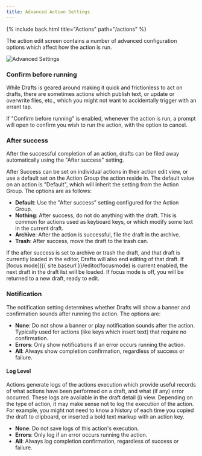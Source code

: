 ```yaml
---
title: Advanced Action Settings
---
```


{% include back.html title="Actions" path="/actions" %}

The action edit screen contains a number of advanced configuration options which affect how the action is run.  

<div class="doc-image">
<img src="{{ site.baseurl }}/images/docs/actions/after-success.png" alt="Advanced Settings"/>
</div>

### Confirm before running

While Drafts is geared around making it quick and frictionless to act on drafts, there are sometimes actions which publish text, or update or overwrite files, etc., which you might not want to accidentally trigger with an errant tap.

If "Confirm before running" is enabled, whenever the action is run, a prompt will open to confirm you wish to run the action, with the option to cancel.

### After success

After the successful completion of an action, drafts can be filed away automatically using the "After success" setting.

After Success can be set on individual actions in their action edit view, or use a default set on the Action Group the action reside in. The default value on an action is "Default", which will inherit the setting from the Action Group. The options are as follows:

- **Default**: Use the "After success" setting configured for the Action Group.
- **Nothing**: After success, do not do anything with the draft. This is common for actions used as keyboard keys, or which modify some text in the current draft.
- **Archive**: After the action is successful, file the draft in the archive.
- **Trash**: After success, move the draft to the trash can.

If the after success is set to archive or trash the draft, and that draft is currently loaded in the editor, Drafts will also end editing of that draft.  If [focus mode]({{ site.baseurl }}/editor/focusmode) is current enabled, the next draft in the draft list will be loaded.  If focus mode is off, you will be returned to a new draft, ready to edit.

### Notification

The notification setting determines whether Drafts will show a banner and confirmation sounds after running the action.  The options are:

- **None**: Do not show a banner or play notification sounds after the action. Typically used for actions (like keys which insert text) that require no confirmation.
- **Errors**: Only show notifications if an error occurs running the action.
- **All**: Always show completion confirmation, regardless of success or failure.

#### Log Level

Actions generate logs of the actions execution which provide useful records of what actions have been performed on a draft, and what (if any) error occurred. These logs are available in the draft detail (i) view. Depending on the type of action, it may make sense not to log the execution of the action. For example, you might not need to know a history of each time you copied the draft to clipboard, or inserted a bold text markup with an action key.  

- **None**: Do not save logs of this action's execution.
- **Errors**: Only log if an error occurs running the action.
- **All**: Always log completion confirmation, regardless of success or failure.
